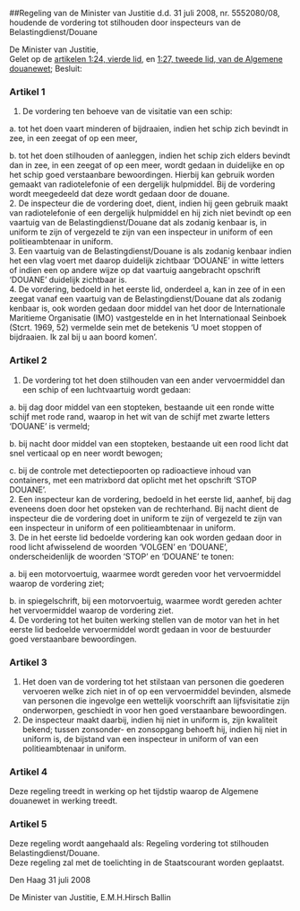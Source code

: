 <meta http-equiv='Content-Type' content='text/html; charset=utf-8' />

##Regeling van de Minister van Justitie d.d. 31 juli 2008, nr. 5552080/08, houdende de vordering tot stilhouden door inspecteurs van de Belastingdienst/Douane

De Minister van Justitie,  
Gelet op de [artikelen 1:24, vierde lid](../../../../../../../wet/algemene/douanewet/BWBR0023746/README.md), en [1:27, tweede lid, van de Algemene douanewet](../../../../../../../wet/algemene/douanewet/BWBR0023746/README.md);
Besluit:    

### Artikel  1  

1.  De vordering ten behoeve van de visitatie van een schip: 

a. tot het doen vaart minderen of bijdraaien, indien het schip zich bevindt in zee, in een zeegat of op een meer,  

b. tot het doen stilhouden of aanleggen, indien het schip zich elders bevindt dan in zee, in een zeegat of op een meer,   wordt gedaan in duidelijke en op het schip goed verstaanbare bewoordingen. Hierbij kan gebruik worden gemaakt van radiotelefonie of een dergelijk hulpmiddel. Bij de vordering wordt meegedeeld dat deze wordt gedaan door de douane.   
2.  De inspecteur die de vordering doet, dient, indien hij geen gebruik maakt van radiotelefonie of een dergelijk hulpmiddel en hij zich niet bevindt op een vaartuig van de Belastingdienst/Douane dat als zodanig kenbaar is, in uniform te zijn of vergezeld te zijn van een inspecteur in uniform of een politieambtenaar in uniform.   
3.  Een vaartuig van de Belastingdienst/Douane is als zodanig kenbaar indien het een vlag voert met daarop duidelijk zichtbaar ‘DOUANE’ in witte letters of indien een op andere wijze op dat vaartuig aangebracht opschrift ‘DOUANE’ duidelijk zichtbaar is.   
4.  De vordering, bedoeld in het eerste lid, onderdeel a, kan in zee of in een zeegat vanaf een vaartuig van de Belastingdienst/Douane dat als zodanig kenbaar is, ook worden gedaan door middel van het door de Internationale Maritieme Organisatie (IMO) vastgestelde en in het Internationaal Seinboek (Stcrt. 1969, 52) vermelde sein met de betekenis ‘U moet stoppen of bijdraaien. Ik zal bij u aan boord komen’.   

### Artikel  2  

1.  De vordering tot het doen stilhouden van een ander vervoermiddel dan een schip of een luchtvaartuig wordt gedaan: 

a. bij dag door middel van een stopteken, bestaande uit een ronde witte schijf met rode rand, waarop in het wit van de schijf met zwarte letters ‘DOUANE’ is vermeld;  

b. bij nacht door middel van een stopteken, bestaande uit een rood licht dat snel verticaal op en neer wordt bewogen;  

c. bij de controle met detectiepoorten op radioactieve inhoud van containers, met een matrixbord dat oplicht met het opschrift ‘STOP DOUANE’.     
2.  Een inspecteur kan de vordering, bedoeld in het eerste lid, aanhef, bij dag eveneens doen door het opsteken van de rechterhand. Bij nacht dient de inspecteur die de vordering doet in uniform te zijn of vergezeld te zijn van een inspecteur in uniform of een politieambtenaar in uniform.   
3.  De in het eerste lid bedoelde vordering kan ook worden gedaan door in rood licht afwisselend de woorden ‘VOLGEN’ en ‘DOUANE’, onderscheidenlijk de woorden ‘STOP’ en ‘DOUANE’ te tonen: 

a. bij een motorvoertuig, waarmee wordt gereden voor het vervoermiddel waarop de vordering ziet;  

b. in spiegelschrift, bij een motorvoertuig, waarmee wordt gereden achter het vervoermiddel waarop de vordering ziet.     
4.  De vordering tot het buiten werking stellen van de motor van het in het eerste lid bedoelde vervoermiddel wordt gedaan in voor de bestuurder goed verstaanbare bewoordingen.   

### Artikel  3  

1.  Het doen van de vordering tot het stilstaan van personen die goederen vervoeren welke zich niet in of op een vervoermiddel bevinden, alsmede van personen die ingevolge een wettelijk voorschrift aan lijfsvisitatie zijn onderworpen, geschiedt in voor hen goed verstaanbare bewoordingen.   
2.  De inspecteur maakt daarbij, indien hij niet in uniform is, zijn kwaliteit bekend; tussen zonsonder- en zonsopgang behoeft hij, indien hij niet in uniform is, de bijstand van een inspecteur in uniform of van een politieambtenaar in uniform.   

### Artikel  4  

Deze regeling treedt in werking op het tijdstip waarop de Algemene douanewet in werking treedt.  

### Artikel  5  

Deze regeling wordt aangehaald als: Regeling vordering tot stilhouden Belastingdienst/Douane.  
Deze regeling zal met de toelichting in de Staatscourant worden geplaatst.   

Den Haag 
31 juli 2008   

De 
Minister van Justitie, 
E.M.H.Hirsch Ballin   
